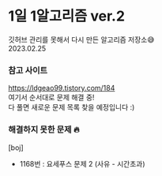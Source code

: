 # 1일 1알고리즘 ver.2
깃허브 관리를 못해서 다시 만든 알고리즘 저장소😅  
2023.02.25

### 참고 사이트
https://ldgeao99.tistory.com/184   
여기서 순서대로 문제 해결 중!   
다 풀면 새로운 문제 목록 찾을 예정입니다 :)   


### 해결하지 못한 문제 🔥
[boj]
- 1168번 : 요세푸스 문제 2 (사유 - 시간초과)